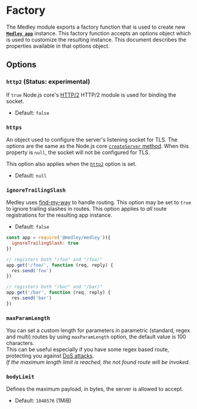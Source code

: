 # Factory

The Medley module exports a factory function that is used to create new [**`Medley app`**](Server-Methods.md)
instance. This factory function accepts an options object which is used to
customize the resulting instance. This document describes the properties
available in that options object.

## Options

<a name="factory-http2"></a>
### `http2` (Status: experimental)

If `true` Node.js core's [HTTP/2](https://nodejs.org/dist/latest-v8.x/docs/api/http2.html)
HTTP/2 module is used for binding the socket.

+ Default: `false`

<a name="factory-https"></a>
### `https`

An object used to configure the server's listening socket for TLS. The options
are the same as the Node.js core
[`createServer` method](https://nodejs.org/dist/latest-v8.x/docs/api/https.html#https_https_createserver_options_requestlistener).
When this property is `null`, the socket will not be configured for TLS.

This option also applies when the [`http2`](Factory.md#factory-http2) option is set.

+ Default: `null`

<a name="factory-ignore-slash"></a>
### `ignoreTrailingSlash`

Medley uses [find-my-way](https://github.com/delvedor/find-my-way) to handle
routing. This option may be set to `true` to ignore trailing slashes in routes.
This option applies to *all* route registrations for the resulting app
instance.

+ Default: `false`

```js
const app = require('@medley/medley')({
  ignoreTrailingSlash: true
})

// registers both "/foo" and "/foo/"
app.get('/foo/', function (req, reply) {
  res.send('foo')
})

// registers both "/bar" and "/bar/"
app.get('/bar', function (req, reply) {
  res.send('bar')
})
```

<a name="factory-max-param-length"></a>
### `maxParamLength`
You can set a custom length for parameters in parametric (standard, regex and multi) routes by using `maxParamLength` option, the default value is 100 characters.<br>
This can be useful especially if you have some regex based route, protecting you against [DoS attacks](https://www.owasp.org/index.php/Regular_expression_Denial_of_Service_-_ReDoS).<br>
*If the maximum length limit is reached, the not found route will be invoked.*

<a name="factory-body-limit"></a>
### `bodyLimit`

Defines the maximum payload, in bytes, the server is allowed to accept.

+ Default: `1048576` (1MiB)
